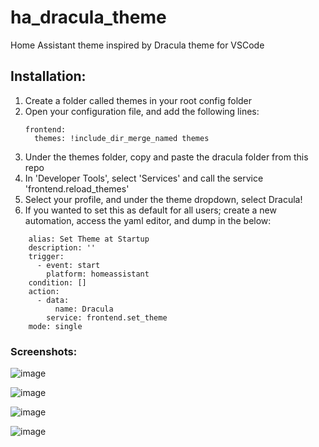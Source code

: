 # ha_dracula_theme
Home Assistant theme inspired by Dracula theme for VSCode

## Installation:
1. Create a folder called themes in your root config folder
2. Open your configuration file, and add the following lines:
    ```
    frontend:
      themes: !include_dir_merge_named themes
    ```  
3. Under the themes folder, copy and paste the dracula folder from this repo
4. In 'Developer Tools', select 'Services' and call the service 'frontend.reload_themes'
5. Select your profile, and under the theme dropdown, select Dracula!
6. If you wanted to set this as default for all users; create a new automation, access the yaml editor, and dump in the below:
```
    alias: Set Theme at Startup
    description: ''
    trigger:
      - event: start
        platform: homeassistant
    condition: []
    action:
      - data:
          name: Dracula
        service: frontend.set_theme
    mode: single
```

### Screenshots:
![image](https://user-images.githubusercontent.com/6831087/170179638-4b23fa35-cbc5-47d6-a5a9-d87b0cf5376d.png)

![image](https://user-images.githubusercontent.com/6831087/170179661-5d15fbed-147d-4cb0-b079-b89f96c1f2b4.png)

![image](https://user-images.githubusercontent.com/6831087/170179675-0df40ecb-441a-460a-83df-9e0c36898a62.png)

![image](https://user-images.githubusercontent.com/6831087/170179689-0be7ff84-234f-4a77-8bcc-c5878e4b2197.png)

